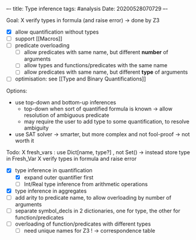 –-
title: Type inference
tags: #analysis
Date: 20200528070729
–-

Goal:
X verify types in formula (and raise error) → done by Z3
- [x] allow quantification without types
- [ ] support [[Macros]]
- [ ] predicate overloading
    - [ ] allow predicates with same name, but different **number** of arguments
    - [ ] allow types and functions/predicates with the same name
    - [ ] allow predicates with same name, but different **type** of arguments
- [ ] optimisation: see [[Type and Binary Quantifications]]

Options:
* use top-down and bottom-up inferences
    * top-down when sort of quantified formula is known → allow resolution of ambiguous predicate
    * may require the user to add type to some quantification, to resolve ambiguity
* use SAT solver → smarter, but more complex and not fool-proof → not worth it

Todo:
X fresh_vars : use Dict[name, type?] , not Set() → instead store type in Fresh_Var
X verify types in formula and raise error
- [x] type inference in quantification
    - [x] expand outer quantifier first
    - [ ] Int/Real type inference from arithmetic operations
- [x] type inference in aggregates
- [ ] add arity to predicate name, to allow overloading by number of arguments
- [ ] separate symbol_decls in 2 dictionaries, one for type, the other for function/predicates
- [ ] overloading of function/predicates with different types
    - [ ] need unique names for Z3 ! → correspondence table
